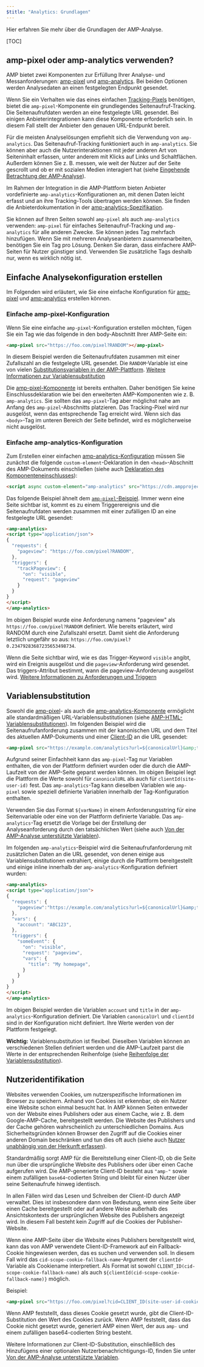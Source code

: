 ```yaml
---
$title: "Analytics: Grundlagen"
---
```


Hier erfahren Sie mehr über die Grundlagen der AMP-Analyse.

[TOC]

## amp-pixel oder amp-analytics verwenden?

AMP bietet zwei Komponenten zur Erfüllung Ihrer Analyse- und Messanforderungen: [amp-pixel](/de/docs/reference/components/amp-pixel.html) und [amp-analytics](/de/docs/reference/components/amp-analytics.html).
Bei beiden Optionen werden Analysedaten an einen festgelegten Endpunkt gesendet.

Wenn Sie ein Verhalten wie das eines einfachen [Tracking-Pixels](https://en.wikipedia.org/wiki/Web_beacon#Implementation) benötigen, bietet die `amp-pixel`-Komponente ein grundlegendes Seitenaufruf-Tracking. Die Seitenaufrufdaten werden an eine festgelegte URL gesendet. Bei einigen Anbieterintegrationen kann diese Komponente erforderlich sein. In diesem Fall stellt der Anbieter den genauen URL-Endpunkt bereit.

Für die meisten Analyselösungen empfiehlt sich die Verwendung von `amp-analytics`.
Das Seitenaufruf-Tracking funktioniert auch in `amp-analytics`.
Sie können aber auch die Nutzerinteraktionen mit jeder anderen Art von Seiteninhalt erfassen, unter anderem mit Klicks auf Links und Schaltflächen.
Außerdem können Sie z. B. messen, wie weit der Nutzer auf der Seite gescrollt und ob er mit sozialen Medien interagiert hat (siehe [Eingehende Betrachtung der AMP-Analyse](/de/docs/analytics/deep_dive_analytics.html)).

Im Rahmen der Integration in die AMP-Plattform bieten Anbieter vordefinierte `amp-analytics`-Konfigurationen an, mit denen Daten leicht erfasst und an ihre Tracking-Tools übertragen werden können.
Sie finden die Anbieterdokumentation in der [amp-analytics-Spezifikation](/de/docs/reference/components/amp-analytics.html).

Sie können auf Ihren Seiten sowohl `amp-pixel` als auch `amp-analytics` verwenden: `amp-pixel` für einfaches Seitenaufruf-Tracking und `amp-analytics` für alle anderen Zwecke.
Sie können jedes Tag mehrfach hinzufügen.
Wenn Sie mit mehreren Analyseanbietern zusammenarbeiten, benötigen Sie ein Tag pro Lösung.
Denken Sie daran, dass einfachere AMP-Seiten für Nutzer günstiger sind. Verwenden Sie zusätzliche Tags deshalb nur, wenn es wirklich nötig ist.

## Einfache Analysekonfiguration erstellen

Im Folgenden wird erläutert, wie Sie eine einfache Konfiguration für [amp-pixel](/de/docs/reference/components/amp-pixel.html) und [amp-analytics](/de/docs/reference/components/amp-analytics.html) erstellen können.

### Einfache amp-pixel-Konfiguration

Wenn Sie eine einfache `amp-pixel`-Konfiguration erstellen möchten, fügen Sie ein Tag wie das folgende in den body-Abschnitt Ihrer AMP-Seite ein:

```html
<amp-pixel src="https://foo.com/pixel?RANDOM"></amp-pixel>
```

In diesem Beispiel werden die Seitenaufrufdaten zusammen mit einer Zufallszahl an die festgelegte URL gesendet.
Die `RANDOM`-Variable ist eine von vielen [Substitutionsvariablen in der AMP-Plattform](https://github.com/ampproject/amphtml/blob/master/spec/amp-var-substitutions.md).
[Weitere Informationen zur Variablensubstitution](/de/docs/analytics/analytics_basics#variablensubstitution)

Die [amp-pixel-Komponente](/de/docs/reference/components/amp-pixel.html) ist bereits enthalten. Daher benötigen Sie keine Einschlussdeklaration wie bei den erweiterten AMP-Komponenten wie z. B. `amp-analytics`.
Sie sollten das `amp-pixel`-Tag aber möglichst nahe am Anfang des `amp-pizel`-Abschnitts platzieren.
Das Tracking-Pixel wird nur ausgelöst, wenn das entsprechende Tag erreicht wird.
Wenn sich das `<body>`-Tag im unteren Bereich der Seite befindet, wird es möglicherweise nicht ausgelöst.

### Einfache amp-analytics-Konfiguration

Zum Erstellen einer einfachen [amp-analytics-Konfiguration](/de/docs/reference/components/amp-analytics.html) müssen Sie zunächst die folgende `custom-element`-Deklaration in den `<head>`-Abschnitt des AMP-Dokuments einschließen (siehe auch [Deklaration des Komponenteneinschlusses](/de/docs/reference/components.html)):

```html
<script async custom-element="amp-analytics" src="https://cdn.ampproject.org/v0/amp-analytics-0.1.js"></script>
```

Das folgende Beispiel ähnelt dem [`amp-pixel`-Beispiel](/de/docs/analytics/analytics_basics.html#einfache-amp-pixel-konfiguration)</a>.
Immer wenn eine Seite sichtbar ist, kommt es zu einem Triggerereignis und die Seitenaufrufdaten werden zusammen mit einer zufälligen ID an eine festgelegte URL gesendet:

```html
<amp-analytics>
<script type="application/json">
{
  "requests": {
    "pageview": "https://foo.com/pixel?RANDOM",
  },
  "triggers": {
    "trackPageview": {
      "on": "visible",
      "request": "pageview"
    }
  }
}
</script>
</amp-analytics>
```

Im obigen Beispiel wurde eine Anforderung namens "pageview" als `https://foo.com/pixel?RANDOM` definiert. Wie bereits erläutert, wird RANDOM durch eine Zufallszahl ersetzt. Damit sieht die Anforderung letztlich ungefähr so aus: `https://foo.com/pixel?0.23479283687235653498734`.

Wenn die Seite sichtbar wird, wie es das Trigger-Keyword `visible` angibt, wird ein Ereignis ausgelöst und die `pageview`-Anforderung wird gesendet.
Das triggers-Attribut bestimmt, wann die pageview-Anforderung ausgelöst wird.
[Weitere Informationen zu Anforderungen und Triggern](/de/docs/analytics/deep_dive_analytics.html#anforderungen,-trigger-und-transporte)

## Variablensubstitution

Sowohl die [amp-pixel](/de/docs/reference/components/amp-pixel.html)- als auch die [amp-analytics-Komponente](/de/docs/reference/components/amp-analytics.html) ermöglicht alle standardmäßigen URL-Variablensubstitutionen (siehe [AMP-HTML-Variablensubstitutionen](https://github.com/ampproject/amphtml/blob/master/spec/amp-var-substitutions.md)).
Im folgenden Beispiel wird die Seitenaufrufanforderung zusammen mit der kanonischen URL und dem Titel des aktuellen AMP-Dokuments und einer [Client-ID](/de/docs/analytics/analytics_basics.html#nutzeridentifikation) an die URL gesendet:

```html
<amp-pixel src="https://example.com/analytics?url=${canonicalUrl}&amp;title=${title}&amp;clientId=${clientId(site-user-id)}"></amp-pixel>
```

Aufgrund seiner Einfachheit kann das `amp-pixel`-Tag nur Variablen enthalten, die von der Plattform definiert wurden oder die durch die AMP-Laufzeit von der AMP-Seite geparst werden können.
Im obigen Beispiel legt die Plattform die Werte sowohl für `canonicalURL` als auch für `clientId(site-user-id)` fest.
Das `amp-analytics`-Tag kann dieselben Variablen wie `amp-pixel` sowie speziell definierte Variablen innerhalb der Tag-Konfiguration enthalten.

Verwenden Sie das Format `${varName}` in einem Anforderungsstring für eine Seitenvariable oder eine von der Plattform definierte Variable.
Das `amp-analytics`-Tag ersetzt die Vorlage bei der Erstellung der Analyseanforderung durch den tatsächlichen Wert (siehe auch [Von der AMP-Analyse unterstützte Variablen](https://github.com/ampproject/amphtml/blob/master/extensions/amp-analytics/analytics-vars.md)).

Im folgenden `amp-analytics`-Beispiel wird die Seitenaufrufanforderung mit zusätzlichen Daten an die URL gesendet, von denen einige aus Variablensubstitutionen extrahiert, einige durch die Plattform bereitgestellt und einige inline innerhalb der `amp-analytics`-Konfiguration definiert wurden:

```html
<amp-analytics>
<script type="application/json">
{
  "requests": {
    "pageview":"https://example.com/analytics?url=${canonicalUrl}&amp;title=${title}&amp;acct=${account}&amp;clientId=${clientId(site-user-id)}",
  },
  "vars": {
    "account": "ABC123",
  },
  "triggers": {
    "someEvent": {
      "on": "visible",
      "request": "pageview",
      "vars": {
        "title": "My homepage",
      }
    }
  }
}
</script>
</amp-analytics>
```

Im obigen Beispiel werden die Variablen `account` und `title` in der `amp-analytics`-Konfiguration definiert.
Die Variablen `canonicalUrl` und `clientId` sind in der Konfiguration nicht definiert. Ihre Werte werden von der Plattform festgelegt.

**Wichtig:** Variablensubstitution ist flexibel. Dieselben Variablen können an verschiedenen Stellen definiert werden und die AMP-Laufzeit parst die Werte in der entsprechenden Reihenfolge (siehe [Reihenfolge der Variablensubstitution](/de/docs/analytics/deep_dive_analytics.html#reihenfolge-der-variablensubstitution)).

## Nutzeridentifikation

Websites verwenden Cookies, um nutzerspezifische Informationen im Browser zu speichern.
Anhand von Cookies ist erkennbar, ob ein Nutzer eine Website schon einmal besucht hat.
In AMP können Seiten entweder von der Website eines Publishers oder aus einem Cache, wie z. B. dem Google-AMP-Cache, bereitgestellt werden.
Die Website des Publishers und der Cache gehören wahrscheinlich zu unterschiedlichen Domains.
Aus Sicherheitsgründen können Browser den Zugriff auf die Cookies einer anderen Domain beschränken und tun dies oft auch (siehe auch [Nutzer unabhängig von der Herkunft erfassen](https://github.com/ampproject/amphtml/blob/master/extensions/amp-analytics/cross-origin-tracking.md)).

Standardmäßig sorgt AMP für die Bereitstellung einer Client-ID, ob die Seite nun über die ursprüngliche Website des Publishers oder über einen Cache aufgerufen wird.
Die AMP-generierte Client-ID besteht aus `"amp-"` sowie einem zufälligen `base64`-codierten String und bleibt für einen Nutzer über seine Seitenaufrufe hinweg identisch.

In allen Fällen wird das Lesen und Schreiben der Client-ID durch AMP verwaltet.
Dies ist insbesondere dann von Bedeutung, wenn eine Seite über einen Cache bereitgestellt oder auf andere Weise außerhalb des Ansichtskontexts der ursprünglichen Website des Publishers angezeigt wird.
In diesem Fall besteht kein Zugriff auf die Cookies der Publisher-Website.

Wenn eine AMP-Seite über die Website eines Publishers bereitgestellt wird, kann das von AMP verwendete Client-ID-Framework auf ein Fallback-Cookie hingewiesen werden, das es suchen und verwenden soll.
In diesem Fall wird das `cid-scope-cookie-fallback-name`-Argument der `clientId`-Variable als Cookiename interpretiert.
Als Format ist sowohl `CLIENT_ID(cid-scope-cookie-fallback-name)` als auch `${clientId(cid-scope-cookie-fallback-name)}` möglich.

Beispiel:

```html
<amp-pixel src="https://foo.com/pixel?cid=CLIENT_ID(site-user-id-cookie-fallback-name)"></amp-pixel>
```

Wenn AMP feststellt, dass dieses Cookie gesetzt wurde, gibt die Client-ID-Substitution den Wert des Cookies zurück.
Wenn AMP feststellt, dass das Cookie nicht gesetzt wurde, generiert AMP einen Wert, der aus `amp-` und einem zufälligen base64-codierten String besteht.

Weitere Informationen zur Client-ID-Substitution, einschließlich des Hinzufügens einer optionalen Nutzerbenachrichtigungs-ID, finden Sie unter [Von der AMP-Analyse unterstützte Variablen](https://github.com/ampproject/amphtml/blob/master/extensions/amp-analytics/analytics-vars.md).
